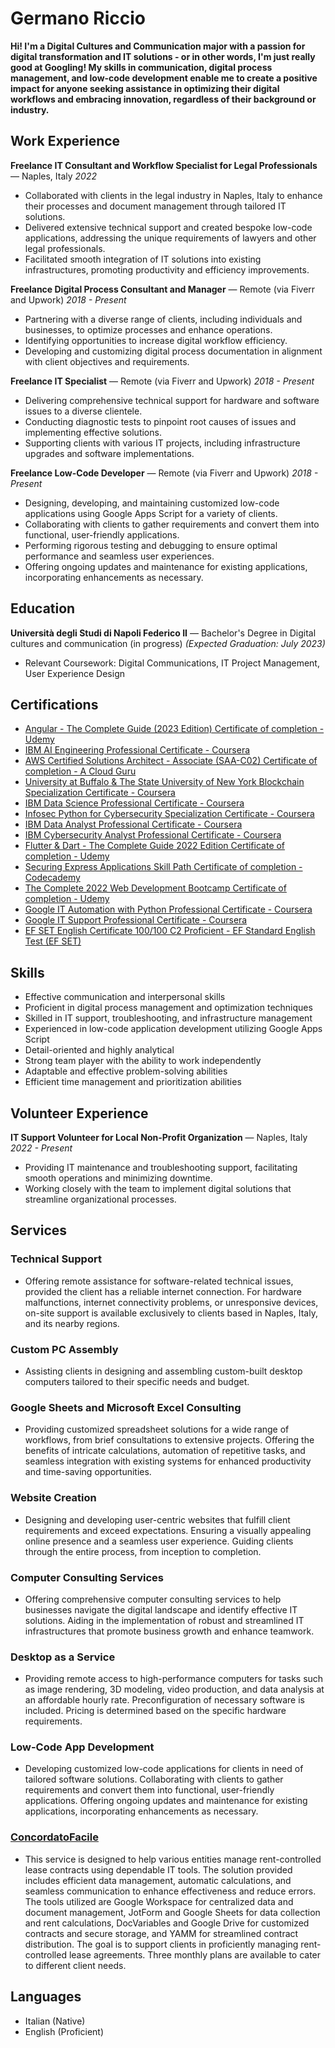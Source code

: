 # Germano Riccio

**Hi! I'm a Digital Cultures and Communication major with a passion for digital transformation and IT solutions - or in other words, I'm just really good at Googling! My skills in communication, digital process management, and low-code development enable me to create a positive impact for anyone seeking assistance in optimizing their digital workflows and embracing innovation, regardless of their background or industry.**

## Work Experience

**Freelance IT Consultant and Workflow Specialist for Legal Professionals** — Naples, Italy
_2022_
- Collaborated with clients in the legal industry in Naples, Italy to enhance their processes and document management through tailored IT solutions.
- Delivered extensive technical support and created bespoke low-code applications, addressing the unique requirements of lawyers and other legal professionals.
- Facilitated smooth integration of IT solutions into existing infrastructures, promoting productivity and efficiency improvements.

**Freelance Digital Process Consultant and Manager** — Remote (via Fiverr and Upwork)
_2018 - Present_
- Partnering with a diverse range of clients, including individuals and businesses, to optimize processes and enhance operations.
- Identifying opportunities to increase digital workflow efficiency.
- Developing and customizing digital process documentation in alignment with client objectives and requirements.

**Freelance IT Specialist** — Remote (via Fiverr and Upwork)
_2018 - Present_
- Delivering comprehensive technical support for hardware and software issues to a diverse clientele.
- Conducting diagnostic tests to pinpoint root causes of issues and implementing effective solutions.
- Supporting clients with various IT projects, including infrastructure upgrades and software implementations.

**Freelance Low-Code Developer** — Remote (via Fiverr and Upwork)
_2018 - Present_
- Designing, developing, and maintaining customized low-code applications using Google Apps Script for a variety of clients.
- Collaborating with clients to gather requirements and convert them into functional, user-friendly applications.
- Performing rigorous testing and debugging to ensure optimal performance and seamless user experiences.
- Offering ongoing updates and maintenance for existing applications, incorporating enhancements as necessary.

## Education

**Università degli Studi di Napoli Federico II** — Bachelor's Degree in Digital cultures and communication (in progress)
_(Expected Graduation: July 2023)_
- Relevant Coursework: Digital Communications, IT Project Management, User Experience Design

## Certifications

- [Angular - The Complete Guide (2023 Edition) Certificate of completion - Udemy](https://www.udemy.com/certificate/UC-bb7aba1d-f717-49ca-81e6-9cab5c861c16/)
- [IBM AI Engineering Professional Certificate - Coursera](https://www.credly.com/badges/40d36ac5-31a2-4ce0-a3c0-b2ea91ff4b64)
- [AWS Certified Solutions Architect - Associate (SAA-C02) Certificate of completion - A Cloud Guru](https://verify.acloud.guru/3B2BBA418F79)
- [University at Buffalo & The State University of New York Blockchain Specialization Certificate - Coursera](https://coursera.org/verify/specialization/7RQG4Q277CA2)
- [IBM Data Science Professional Certificate - Coursera](https://www.credly.com/badges/41676071-2178-4f58-8db3-3622a90eecfd)
- [Infosec Python for Cybersecurity Specialization Certificate - Coursera](https://coursera.org/verify/specialization/3MEHP7XBU26B)
- [IBM Data Analyst Professional Certificate - Coursera](https://www.credly.com/badges/d7986998-a9ac-4adc-8b2d-cf1edeca2301)
- [IBM Cybersecurity Analyst Professional Certificate - Coursera](https://www.credly.com/badges/ba500085-e96c-4704-8b80-3d2062089151)
- [Flutter & Dart - The Complete Guide 2022 Edition Certificate of completion - Udemy](https://www.udemy.com/certificate/UC-ed7db95c-6040-4948-a04f-03b040e7380a/)
- [Securing Express Applications Skill Path Certificate of completion - Codecademy](https://www.codecademy.com/profiles/gerric/certificates/61427ba3ae2b35001106e73c)
- [The Complete 2022 Web Development Bootcamp Certificate of completion - Udemy](https://www.udemy.com/certificate/UC-250c1c0b-72ce-41ac-bdbc-da21e3e8ee85/)
- [Google IT Automation with Python Professional Certificate - Coursera](https://www.credly.com/badges/0d6aeb02-1078-4c7b-bdd5-57cc3c2c7d8d)
- [Google IT Support Professional Certificate - Coursera](https://www.credly.com/badges/bfa6f1a1-58a1-446a-9171-e4bc7a348a86)
- [EF SET English Certificate 100/100 C2 Proficient - EF Standard English Test (EF SET)](https://www.efset.org/cert/NeK5Ry)

## Skills

- Effective communication and interpersonal skills
- Proficient in digital process management and optimization techniques
- Skilled in IT support, troubleshooting, and infrastructure management
- Experienced in low-code application development utilizing Google Apps Script
- Detail-oriented and highly analytical
- Strong team player with the ability to work independently
- Adaptable and effective problem-solving abilities
- Efficient time management and prioritization abilities

## Volunteer Experience

**IT Support Volunteer for Local Non-Profit Organization** — Naples, Italy
_2022 - Present_
- Providing IT maintenance and troubleshooting support, facilitating smooth operations and minimizing downtime.
- Working closely with the team to implement digital solutions that streamline organizational processes.

## Services

### Technical Support
- Offering remote assistance for software-related technical issues, provided the client has a reliable internet connection. For hardware malfunctions, internet connectivity problems, or unresponsive devices, on-site support is available exclusively to clients based in Naples, Italy, and its nearby regions.

### Custom PC Assembly
- Assisting clients in designing and assembling custom-built desktop computers tailored to their specific needs and budget.

### Google Sheets and Microsoft Excel Consulting
- Providing customized spreadsheet solutions for a wide range of workflows, from brief consultations to extensive projects. Offering the benefits of intricate calculations, automation of repetitive tasks, and seamless integration with existing systems for enhanced productivity and time-saving opportunities.

### Website Creation
- Designing and developing user-centric websites that fulfill client requirements and exceed expectations. Ensuring a visually appealing online presence and a seamless user experience. Guiding clients through the entire process, from inception to completion.

### Computer Consulting Services
- Offering comprehensive computer consulting services to help businesses navigate the digital landscape and identify effective IT solutions. Aiding in the implementation of robust and streamlined IT infrastructures that promote business growth and enhance teamwork.

### Desktop as a Service
- Providing remote access to high-performance computers for tasks such as image rendering, 3D modeling, video production, and data analysis at an affordable hourly rate. Preconfiguration of necessary software is included. Pricing is determined based on the specific hardware requirements.

### Low-Code App Development
- Developing customized low-code applications for clients in need of tailored software solutions. Collaborating with clients to gather requirements and convert them into functional, user-friendly applications. Offering ongoing updates and maintenance for existing applications, incorporating enhancements as necessary.

### [ConcordatoFacile](https://concordatofacile.carrd.co/)
- This service is designed to help various entities manage rent-controlled lease contracts using dependable IT tools. The solution provided includes efficient data management, automatic calculations, and seamless communication to enhance effectiveness and reduce errors. The tools utilized are Google Workspace for centralized data and document management, JotForm and Google Sheets for data collection and rent calculations, DocVariables and Google Drive for customized contracts and secure storage, and YAMM for streamlined contract distribution. The goal is to support clients in proficiently managing rent-controlled lease agreements. Three monthly plans are available to cater to different client needs.

## Languages

- Italian (Native)
- English (Proficient)
